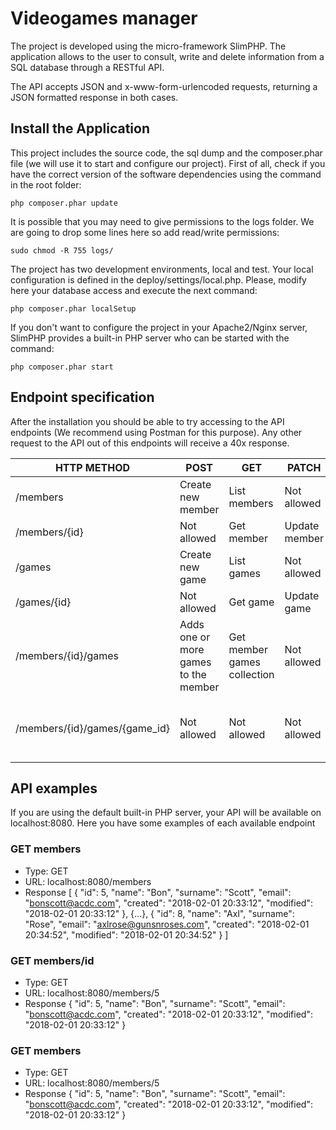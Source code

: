 # Videogames manager

The project is developed using the micro-framework SlimPHP. The application allows to the user to consult, write and delete information from a SQL database through a RESTful API.

The API accepts JSON and x-www-form-urlencoded requests, returning a JSON formatted response in both cases.  

## Install the Application
This project includes the source code, the sql dump and the composer.phar file (we will use it to start and configure our project). First of all, check if you have the correct version of the software dependencies using the command in the root folder:
```
php composer.phar update
```
It is possible that you may need to give permissions to the logs folder. We are going to drop some lines here so add read/write permissions:
```
sudo chmod -R 755 logs/
```
The project has two development environments, local and test. Your local configuration is defined in the deploy/settings/local.php. Please, modify here your database access and execute the next command:
```
php composer.phar localSetup
```
If you don't want to configure the project in your Apache2/Nginx server, SlimPHP provides a built-in PHP server who can be started with the command:
```
php composer.phar start
```

## Endpoint specification
After the installation you should be able to try accessing to the API endpoints (We recommend using Postman for this purpose). Any other request to the API out of this endpoints will receive a 40x response.

| HTTP METHOD   | POST              | GET          | PATCH         | PUT         | DELETE          |
| ------------- | ----------------- | ------------ | ------------- | ----------- | --------------- |
| /members      | Create new member | List members | Not allowed   | Not allowed | Not allowed     |
| /members/{id} | Not allowed       | Get member   | Update member | Not allowed | Delete a member |
| /games        | Create new game   | List games   | Not allowed   | Not allowed | Not allowed     |
| /games/{id}   | Not allowed       | Get game     | Update game   | Not allowed | Delete a game   |
| /members/{id}/games | Adds one or more games to the member | Get member games collection   | Not allowed | Not allowed | Not allowed |
| /members/{id}/games/{game_id} | Not allowed | Not allowed | Not allowed | Not allowed | Deletes a game from the member collection |

## API examples

If you are using the default built-in PHP server, your API will be available on localhost:8080. Here you have some examples of each available endpoint

### GET members
- Type: GET
- URL: localhost:8080/members
- Response
[
    {
        "id": 5,
        "name": "Bon",
        "surname": "Scott",
        "email": "bonscott@acdc.com",
        "created": "2018-02-01 20:33:12",
        "modified": "2018-02-01 20:33:12"
    },
    {...},
    {
        "id": 8,
        "name": "Axl",
        "surname": "Rose",
        "email": "axlrose@gunsnroses.com",
        "created": "2018-02-01 20:34:52",
        "modified": "2018-02-01 20:34:52"
    }
]

### GET members/id
- Type: GET
- URL: localhost:8080/members/5
- Response
{
    "id": 5,
    "name": "Bon",
    "surname": "Scott",
    "email": "bonscott@acdc.com",
    "created": "2018-02-01 20:33:12",
    "modified": "2018-02-01 20:33:12"
}

### GET members
- Type: GET
- URL: localhost:8080/members/5
- Response
{
    "id": 5,
    "name": "Bon",
    "surname": "Scott",
    "email": "bonscott@acdc.com",
    "created": "2018-02-01 20:33:12",
    "modified": "2018-02-01 20:33:12"
}
